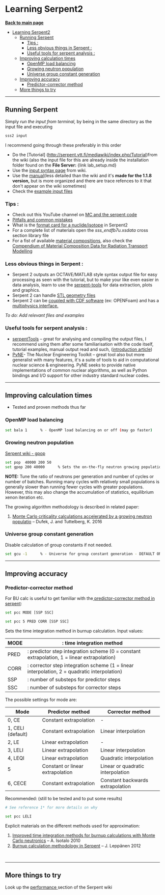 
# Learning Serpent2

**[Back to main page](https://github.com/ObaraOrg/obara_lab)**

<!-- TOC -->

- [Learning Serpent2](#learning-serpent2)
  - [Running Serpent](#running-serpent)
    - [Tips :](#tips-)
    - [Less obvious things in Serpent :](#less-obvious-things-in-serpent-)
    - [Useful tools for serpent analysis :](#useful-tools-for-serpent-analysis-)
  - [Improving calculation times](#improving-calculation-times)
    - [OpenMP load balancing](#openmp-load-balancing)
    - [Growing neutron population](#growing-neutron-population)
    - [Universe group constant generation](#universe-group-constant-generation)
  - [Improving accuracy](#improving-accuracy)
    - [Predictor-corrector method](#predictor-corrector-method)
  - [More things to try](#more-things-to-try)

<!-- /TOC -->

---

## Running Serpent

Simply _run the input from terminal,_ by being in the same directory as the input file and executing

```sh
sss2 input
```
I recommend going through these preferably in this order

* Do the [Tutorial] (http://serpent.vtt.fi/mediawiki/index.php/Tutorial)from the wiki (also the input file for this are already inside the installation folder found on the **File Server:** {link lab_setup.md}
* Use the [input syntax page](http://serpent.vtt.fi/mediawiki/index.php/Input_syntax_manual) from wiki.
* Use the [manual](http://montecarlo.vtt.fi/download/Serpent_manual.pdf)(less detailed than the wiki and it's **made for the 1.1.8 version,** but is more organized and there are trace refences to it that don't appear on the wiki sometimes)
* Check the [example input files](https://serpent.vtt.fi/mediawiki/index.php/Category:Example_input_files)

### Tips :

* Check out this YouTube channel on [MC and the serpent code](https://www.youtube.com/user/jandufek)
* [Pitfalls and common mistakes](http://serpent.vtt.fi/mediawiki/index.php/Pitfalls_and_troubleshooting)
* What is the [format card for a nuclide/isotope](http://serpent.vtt.fi/mediawiki/index.php/Definitions,_units_and_constants) in Serpent2
* For a complete list of materials open the _sss\_endfb7u.xsdata_ cross section library file
* For a fist of available [material compositions](http://serpent.vtt.fi/mediawiki/index.php/Installing_and_running_Serpent#Standard_compositions), also check the [Compendium of Material Composition Data for Radiation Transport Modelling](https://www.pnnl.gov/main/publications/external/technical_reports/PNNL-15870Rev1.pdf)

### Less obvious things in Serpent :

* Serpent 2 outputs an OCTAVE/MATLAB style syntax output file for easy processing as seen with the tutorial, but to make your like even easier in data analysis, learn to use the [serpent-tools](https://serpent-tools.readthedocs.io/en/master/) for data extraction, plots and graphics.
* Serpent 2 can handle [STL geometry files](https://papers.ssrn.com/sol3/papers.cfm?abstract_id=4024163)
* Serpent 2 can be [coupled with CDF software](https://serpent.vtt.fi/mediawiki/index.php/Minimal_Serpent_Coupling_Script) (ex: OPENFoam) and has a [multiphysics interface.](https://serpent.vtt.fi/mediawiki/index.php/Multi-physics_interface)

*To do: Add relevant files and examples*

### Useful tools for serpent analysis :

* [serpentTools](https://serpent-tools.readthedocs.io/en/master/) – great for analysing and compiling the output files, I recommend using them after some familiarisation with the code itself, tutorial examples, manual output read and such, ([introduction article](https://www.tandfonline.com/doi/full/10.1080/00295639.2020.1723992))
* [PyNE](https://pyne.io/index.html)- The Nuclear Engineering Toolkit – great tool also but more generalist with many features, it's a suite of tools to aid in computational nuclear science & engineering. PyNE seeks to provide native implementations of common nuclear algorithms, as well as Python bindings and I/O support for other industry standard nuclear codes.

---

## Improving calculation times

- Tested and proven methods thus far

### OpenMP load balancing 
```sh
set bala 1      % - OpenMP load balancing on or off (may go faster)
```

### Growing neutron population

[Serpent wiki - gpop](http://serpent.vtt.fi/mediawiki/index.php/Input_syntax_manual#set_gpop)

```sh
set pop  40000 200 50
set gpop 200 40000      % Sets the on-the-fly neutron growing population size algorithm. 
```

**NOTE:** Tune the ratio of neutrons per generation and number of cycles or number of batches. Running many cycles with relatively small populations is generally slower than running fewer cycles with greater populations. However, this may also change the accumulation of statistics, equilibrium xenon iteration etc.

The growing algorithm methodology is described in related paper:
1. [Monte Carlo criticality calculations accelerated by a growing neutron populatio](https://www.sciencedirect.com/science/article/pii/S030645491630086X?via%3Dihub) – Dufek, J. and Tuttelberg, K. 2016

### Universe group constant generation
Disable calculation of group constants if not needed.
```sh
set gcu -1      % - Universe for group constant generation - DEFAULT ON
```

---

## Improving accuracy 

### Predictor-corrector method
For BU calc is useful to get familiar with the[ predictor-corrector method in serpent](http://serpent.vtt.fi/mediawiki/index.php/Input_syntax_manual#set_pcc):
```sh
set pcc MODE [SSP SSC]

set pcc 5 PRED CORR [SSP SSC]
```

Sets the time integration method in burnup calculation. Input values:

| MODE | : time integration method                                                                   |
| ---- | ------------------------------------------------------------------------------------------- |
| PRED | : predictor step integration scheme (0 = constant extrapolation, 1 = linear extrapolation)  |
| CORR | : corrector step integration scheme (1 = linear interpolation, 2 = quadratic interpolation) |
| SSP  | : number of substeps for predictor steps                                                    |
| SSC  | : number of substeps for corrector steps                                                    |

The possible settings for mode are:

| Mode              | Predictor method                 | Corrector method                  |
| ----------------- | -------------------------------- | --------------------------------- |
| 0, CE             | Constant extrapolation           | -                                 |
| 1, CELI (default) | Constant extrapolation           | Linear interpolation              |
| 2, LE             | Linear extrapolation             | -                                 |
| 3, LELI           | Linear extrapolation             | Linear interpolation              |
| 4, LEQI           | Linear extrapolation             | Quadratic interpolation           |
| 5                 | Constant or linear extrapolation | Linear or quadratic interpolation |
| 6, CECE           | Constant extrapolation           | Constant backwards extrapolation  |

Recommended:
(still to be tested and to put some results)
```sh
# See reference 1* for more details on why

set pcc LELI 
```

Explicit materials on the different methods used for approximation:
1. [Improved time integration methods for burnup calculations with Monte Carlo neutronics](http://montecarlo.vtt.fi/mtg/2011_Dresden/Serpent_Isotalo1.pdf) – A. Isotalo 2010
2. [Burnup calculation methodology in Serpent](http://montecarlo.vtt.fi/download/Serpent2_BU.pdf) – J. Leppänen 2012
 
 <br>

 ---

## More things to try

Look up the [performance ](https://serpent.vtt.fi/mediawiki/index.php/Pitfalls_and_troubleshooting#Performance)section of the Serpent wiki